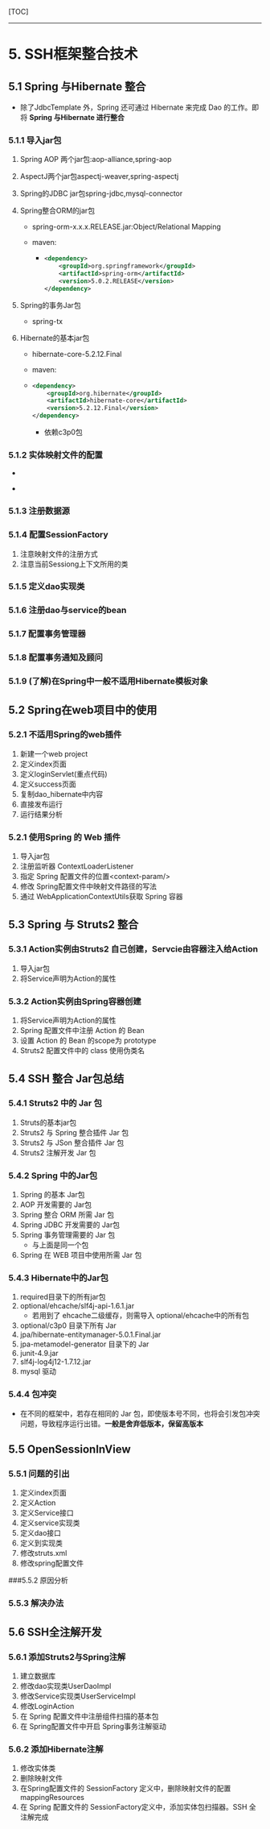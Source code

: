 [TOC]

---

# 5. SSH框架整合技术

## 5.1 Spring 与Hibernate 整合

-   除了JdbcTemplate 外，Spring 还可通过 Hibernate 来完成 Dao 的工作。即将 **Spring 与Hibernate 进行整合**

### 5.1.1 导入jar包

1.  Spring AOP 两个jar包:aop-alliance,spring-aop

2.  AspectJ两个jar包aspectj-weaver,spring-aspectj

3.  Spring的JDBC jar包spring-jdbc,mysql-connector

4.  Spring整合ORM的jar包

    -   spring-orm-x.x.x.RELEASE.jar:Object/Relational Mapping

    -   maven:

        -   ```xml
            <dependency>
                <groupId>org.springframework</groupId>
                <artifactId>spring-orm</artifactId>
                <version>5.0.2.RELEASE</version>
            </dependency>
            ```

5.  Spring的事务Jar包

    -   spring-tx

6.  Hibernate的基本jar包

    -   hibernate-core-5.2.12.Final

    -   maven:

    -   ```xml
        <dependency>
            <groupId>org.hibernate</groupId>
            <artifactId>hibernate-core</artifactId>
            <version>5.2.12.Final</version>
        </dependency>
        ```

        -   依赖c3p0包

### 5.1.2 实体映射文件的配置

-   ```xml

    ```

-   ​

### 5.1.3 注册数据源

### 5.1.4 配置SessionFactory

1.  注意映射文件的注册方式
2.  注意当前Sessiong上下文所用的类

### 5.1.5 定义dao实现类

### 5.1.6 注册dao与service的bean

### 5.1.7 配置事务管理器

### 5.1.8 配置事务通知及顾问

### 5.1.9 (了解)在Spring中一般不适用Hibernate模板对象

## 5.2 Spring在web项目中的使用

### 5.2.1 不适用Spring的web插件

1.  新建一个web project
2.  定义index页面
3.  定义loginServlet(重点代码)
4.  定义success页面
5.  复制dao_hibernate中内容
6.  直接发布运行
7.  运行结果分析

### 5.2.1 使用Spring 的 Web 插件

1.  导入jar包
2.  注册监听器 ContextLoaderListener
3.  指定 Spring 配置文件的位置\<context-param/>
4.  修改 Spring配置文件中映射文件路径的写法
5.  通过 WebApplicationContextUtils获取 Spring 容器

## 5.3  Spring 与 Struts2 整合

### 5.3.1 Action实例由Struts2 自己创建，Servcie由容器注入给Action

1.  导入jar包
2.  将Service声明为Action的属性

### 5.3.2 Action实例由Spring容器创建

1.  将Service声明为Action的属性
2.  Spring 配置文件中注册 Action 的 Bean
3.  设置 Action 的 Bean 的scope为 prototype
4.  Struts2 配置文件中的 class 使用伪类名

## 5.4 SSH 整合 Jar包总结

### 5.4.1 Struts2 中的 Jar 包

1.  Struts的基本jar包
2.  Struts2 与 Spring 整合插件 Jar 包
3.  Struts2 与 JSon 整合插件 Jar 包
4.  Struts2 注解开发 Jar 包

### 5.4.2 Spring 中的Jar包

1.  Spring 的基本 Jar包
2.  AOP 开发需要的 Jar包
3.  Spring 整合 ORM 所需 Jar 包
4.  Spring JDBC 开发需要的 Jar包
5.  Spring 事务管理需要的 Jar 包
    -   与上面是同一个包
6.  Spring 在 WEB 项目中使用所需 Jar 包

### 5.4.3 Hibernate中的Jar包

1.  required目录下的所有jar包
2.  optional/ehcache/slf4j-api-1.6.1.jar
    -   若用到了 ehcache二级缓存，则需导入 optional/ehcache中的所有包
3.  optional/c3p0 目录下所有 Jar
4.  jpa/hibernate-entitymanager-5.0.1.Final.jar
5.  jpa-metamodel-generator 目录下的 Jar
6.  junit-4.9.jar
7.  slf4j-log4j12-1.7.12.jar
8.  mysql 驱动

### 5.4.4 包冲突

-   在不同的框架中，若存在相同的 Jar 包，即使版本号不同，也将会引发包冲突问题，导致程序运行出错。**一般是舍弃低版本，保留高版本**

## 5.5 OpenSessionInView

### 5.5.1 问题的引出

1.  定义index页面
2.  定义Action
3.  定义Service接口
4.  定义service实现类
5.  定义dao接口
6.  定义到实现类
7.  修改struts.xml
8.  修改spring配置文件

###5.5.2 原因分析

### 5.5.3 解决办法

## 5.6 SSH全注解开发

### 5.6.1 添加Struts2与Spring注解

1.  建立数据库
2.  修改dao实现类UserDaoImpl
3.  修改Service实现类UserServiceImpl
4.  修改LoginAction
5.  在 Spring 配置文件中注册组件扫描的基本包
6.  在 Spring配置文件中开启 Spring事务注解驱动

### 5.6.2 添加Hibernate注解

1.  修改实体类
2.  删除映射文件
3.  在Spring配置文件的 SessionFactory 定义中，删除映射文件的配置mappingResources
4.  在 Spring 配置文件的 SessionFactory定义中，添加实体包扫描器。SSH 全注解完成